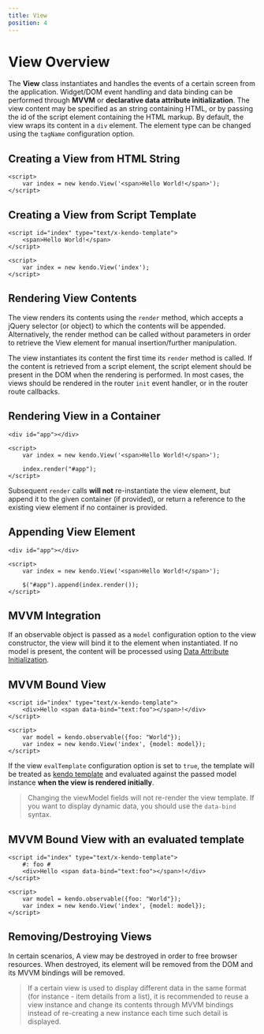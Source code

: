 ```yaml
---
title: View
position: 4
---
```


# View Overview

The **View** class instantiates and handles the events of a certain screen from the application. Widget/DOM event handling and data binding can be performed through **MVVM** or **declarative data attribute initialization**.
The view content may be specified as an string containing HTML, or by passing the id of the script element containing the HTML markup.
By default, the view wraps its content in a `div` element. The element type can be changed using the `tagName` configuration option.

## Creating a View from HTML String
    <script>
        var index = new kendo.View('<span>Hello World!</span>');
    </script>

## Creating a View from Script Template
    <script id="index" type="text/x-kendo-template">
        <span>Hello World!</span>
    </script>

    <script>
        var index = new kendo.View('index');
    </script>

## Rendering View Contents

The view renders its contents using the `render` method, which accepts a jQuery selector (or object) to which the contents will be appended.
Alternatively, the render method can be called without parameters in order to retrieve the View element for manual insertion/further manipulation.

The view instantiates its content the first time its `render` method is called. If the content is retrieved from a script element, the script element should be present in the DOM when the rendering is performed.
In most cases, the views should be rendered in the router `init` event handler, or in the router route callbacks.


## Rendering View in a Container

    <div id="app"></div>

    <script>
        var index = new kendo.View('<span>Hello World!</span>');

        index.render("#app");
    </script>

Subsequent `render` calls **will not** re-instantiate the view element, but append it to the given container (if provided),
or return a reference to the existing view element if no container is provided.

## Appending View Element

    <div id="app"></div>

    <script>
        var index = new kendo.View('<span>Hello World!</span>');

        $("#app").append(index.render());
    </script>


## MVVM Integration

If an observable object is passed as a `model` configuration option to the view constructor, the view will bind it to the element when instantiated.
If no model is present, the content will be processed using [Data Attribute Initialization](/getting-started/data-attribute-initialization).

## MVVM Bound View
    <script id="index" type="text/x-kendo-template">
        <div>Hello <span data-bind="text:foo"></span>!</div>
    </script>

    <script>
        var model = kendo.observable({foo: "World"});
        var index = new kendo.View('index', {model: model});
    </script>

If the view `evalTemplate` configuration option is set to `true`, the template will be treated as [kendo template](/kendo-ui/getting-started/framework/templates/overview) and evaluated against the passed model instance **when the view is rendered initially**.

> Changing the viewModel fields will not re-render the view template. If you want to display dynamic data, you should use the `data-bind` syntax.

## MVVM Bound View with an evaluated template
    <script id="index" type="text/x-kendo-template">
        #: foo #
        <div>Hello <span data-bind="text:foo"></span>!</div>
    </script>

    <script>
        var model = kendo.observable({foo: "World"});
        var index = new kendo.View('index', {model: model});
    </script>

## Removing/Destroying Views

In certain scenarios, A view may be destroyed in order to free browser resources. When destroyed, its element will be removed from the DOM and its MVVM bindings will be removed.

> If a certain view is used to display different data in the same format (for instance - item details from a list),
> it is recommended to reuse a view instance and change its contents through MVVM bindings instead of re-creating a new instance each time such detail is displayed.
